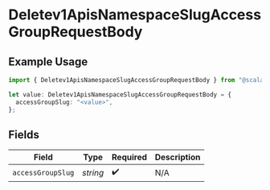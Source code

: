 # Deletev1ApisNamespaceSlugAccessGroupRequestBody

## Example Usage

```typescript
import { Deletev1ApisNamespaceSlugAccessGroupRequestBody } from "@scalar/sdk/models/operations";

let value: Deletev1ApisNamespaceSlugAccessGroupRequestBody = {
  accessGroupSlug: "<value>",
};
```

## Fields

| Field              | Type               | Required           | Description        |
| ------------------ | ------------------ | ------------------ | ------------------ |
| `accessGroupSlug`  | *string*           | :heavy_check_mark: | N/A                |